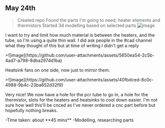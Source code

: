 ## May 24th
> Created repo
>Found the parts I'm going to need; heater elements and thermistors
>Started 3d modelling based on selected parts
>![image](https://github.com/user-attachments/assets/de11b594-d925-4bd1-9255-a8776a0591ef)
<p>I want to try and limit how much material is between the heaters, and the tube, so I'm using a quite thin wall. I did ask people in the #cad channel what they thought of this but at time of writing I didn't get a reply</p>
>![image](https://github.com/user-attachments/assets/5650ea54-2c5b-4ad7-a798-8dba2974d1ba)
<p>Heatsink fans on one side, now just to mirror them.</p>
>![image](https://github.com/user-attachments/assets/40fbdced-8c0c-4988-9b4c-23ba652d32f9)
<p>Very nice! We now have a hole for the pcr tube to go in, a hole for the thermistor, slots for the heaters and heatsinks to cool down easier. I'm not sure how well this'll be cnced as I've never ordered a cnc part before but hopefully nothing breaks.</p>
-Time taken: about **45 mins**
-Modelling, researching parts
